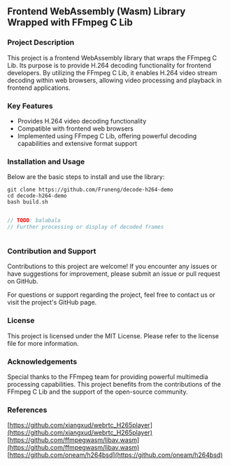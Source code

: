 
## Frontend WebAssembly (Wasm) Library Wrapped with FFmpeg C Lib
### Project Description
This project is a frontend WebAssembly library that wraps the FFmpeg C Lib. Its purpose is to provide H.264 decoding functionality for frontend developers. By utilizing the FFmpeg C Lib, it enables H.264 video stream decoding within web browsers, allowing video processing and playback in frontend applications.

### Key Features
* Provides H.264 video decoding functionality
* Compatible with frontend web browsers
* Implemented using FFmpeg C Lib, offering powerful decoding capabilities and extensive format support

### Installation and Usage
Below are the basic steps to install and use the library:

```
git clone https://github.com/Fruneng/decode-h264-demo
cd decode-h264-demo
bash build.sh
```

```javascript

// TODO: balabala
// Further processing or display of decoded frames
```

```javascript
```

### Contribution and Support
Contributions to this project are welcome! If you encounter any issues or have suggestions for improvement, please submit an issue or pull request on GitHub.

For questions or support regarding the project, feel free to contact us or visit the project's GitHub page.

### License
This project is licensed under the MIT License. Please refer to the license file for more information.

### Acknowledgements
Special thanks to the FFmpeg team for providing powerful multimedia processing capabilities. This project benefits from the contributions of the FFmpeg C Lib and the support of the open-source community.

### References
[https://github.com/xiangxud/webrtc_H265player](https://github.com/xiangxud/webrtc_H265player)
[https://github.com/ffmpegwasm/libav.wasm](https://github.com/ffmpegwasm/libav.wasm)
[https://github.com/oneam/h264bsd](https://github.com/oneam/h264bsd)